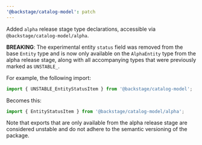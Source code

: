 ```yaml
---
'@backstage/catalog-model': patch
---
```


Added `alpha` release stage type declarations, accessible via `@backstage/catalog-model/alpha`.

**BREAKING**: The experimental entity `status` field was removed from the base `Entity` type and is now only available on the `AlphaEntity` type from the alpha release stage, along with all accompanying types that were previously marked as `UNSTABLE_`.

For example, the following import:

```ts
import { UNSTABLE_EntityStatusItem } from '@backstage/catalog-model';
```

Becomes this:

```ts
import { EntityStatusItem } from '@backstage/catalog-model/alpha';
```

Note that exports that are only available from the alpha release stage are considered unstable and do not adhere to the semantic versioning of the package.
